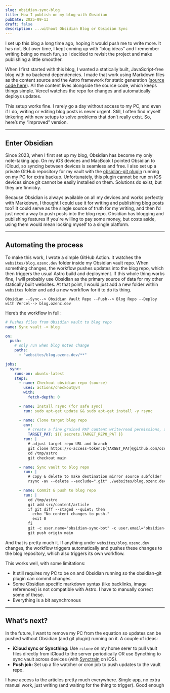 ```yaml
---
slug: obsidian-sync-blog
title: How I publish on my blog with Obsidian
pubDate: 2025-09-13
draft: false
description: ...without Obsidian Blog or Obsidian Sync
---
```


I set up this blog a long time ago, hoping it would push me to write more. It has not. But over time, I kept coming up with “blog ideas” and I remember writing being so much fun, so I decided to revisit the project and make publishing a little smoother.

When I first started with this blog, I wanted a statically built, JavaScript-free blog with no backend dependencies. I made that work using Markdown files as the content source and the Astro framework for static generation ([source code here](https://github.com/ozencb/blog.ozenc.dev)). All the content lives alongside the source code, which keeps things simple. Vercel watches the repo for changes and automatically deploys updates.

This setup works fine. I rarely go a day without access to my PC, and even if I do, writing or editing blog posts is never urgent. Still, I often find myself tinkering with new setups to solve problems that don’t really exist. So, here’s my “improved” version.

---

## Enter Obsidian

Since 2023, when I first set up my blog, Obsidian has become my only note-taking app. On my iOS devices and MacBook I pointed Obsidian to iCloud, so syncing between devices is seamless and free. I also set up a private GitHub repository for my vault with the [obsidian-git plugin](https://github.com/Vinzent03/obsidian-git) running on my PC for extra backup. Unfortunately, this plugin cannot be run on iOS devices since git cannot be easily installed on them. Solutions do exist, but they are finnicky.

Because Obsidian is always available on all my devices and works perfectly with Markdown, I thought I could use it for writing and publishing blog posts too? It could serve as the single source of truth for my writing, and then I’d just need a way to push posts into the blog repo. Obsidian has blogging and publishing features if you're willing to pay some money, but costs aside, using them would mean locking myself to a single platform.

---

## Automating the process

To make this work, I wrote a simple GitHub Action. It watches the `websites/blog.ozenc.dev` folder inside my Obsidian vault repo. When something changes, the workflow pushes updates into the blog repo, which then triggers the usual Astro build and deployment. If this whole thing works fine, I will probably use Obsidian as the primary source of data for my other statically built websites. At that point, I would just add a new folder within `websites` folder and add a new workflow for it to do its thing.

```
Obsidian --Sync--> Obsidian Vault Repo --Push--> Blog Repo --Deploy with Vercel--> blog.ozenc.dev
```

Here’s the workflow in full:

```yaml
# Pushes files from Obsidian vault to blog repo
name: Sync vault -> blog

on:
  push:
    # only run when blog notes change
    paths:
      - "websites/blog.ozenc.dev/**"

jobs:
  sync:
    runs-on: ubuntu-latest
    steps:
      - name: Checkout obsidian repo (source)
        uses: actions/checkout@v4
        with:
          fetch-depth: 0

      - name: Install rsync (for safe sync)
        run: sudo apt-get update && sudo apt-get install -y rsync

      - name: Clone target blog repo
        env:
          # create a fine grained PAT content write/read permissions, and set it as a secret on Obsidian vault repo
          TARGET_PAT: ${{ secrets.TARGET_REPO_PAT }}
        run: |
          # adjust target repo URL and branch
          git clone https://x-access-token:${TARGET_PAT}@github.com/ozencb/blog.ozenc.dev.git /tmp/astro
          cd /tmp/astro
          git checkout main

      - name: Sync vault to blog repo
        run: |
          # copy & delete to make destination mirror source subfolder
          rsync -av --delete --exclude=".git" ./websites/blog.ozenc.dev/ /tmp/astro/src/content/article/

      - name: Commit & push to blog repo
        run: |
          cd /tmp/astro
          git add src/content/article
          if git diff --staged --quiet; then
            echo "No content changes to push."
            exit 0
          fi
          git -c user.name="obsidian-sync-bot" -c user.email="obsidian-sync-bot@users.noreply.github.com" commit -m "Sync blog from obsidian: $GITHUB_SHA"
          git push origin main
```

And that is pretty much it. If anything under `websites/blog.ozenc.dev` changes, the workflow triggers automatically and pushes these changes to the blog repository, which also triggers its own workflow.

This works well, with some limitations:

- It still requires my PC to be on and Obsidian running so the obsidian-git plugin can commit changes.
- Some Obsidian specific markdown syntax (like backlinks, image references) is not compatible with Astro. I have to manually correct some of these.
- Everything is a bit asynchronous

---

## What’s next?

In the future, I want to remove my PC from the equation so updates can be pushed without Obsidian (and git plugin) running on it. A couple of ideas:

- **iCloud sync or Syncthing:** Use `rclone` on my home serer to pull vault files directly from iCloud to the server periodically OR use Syncthing to sync vault across devices (with [Synctrain](https://apps.apple.com/dk/app/synctrain/id6553985316) on iOS).
- **Push job:** Set up a file watcher or cron job to push updates to the vault repo.

I have access to the articles pretty much everywhere. Single app, no extra manual work, just writing (and waiting for the thing to trigger). Good enough

